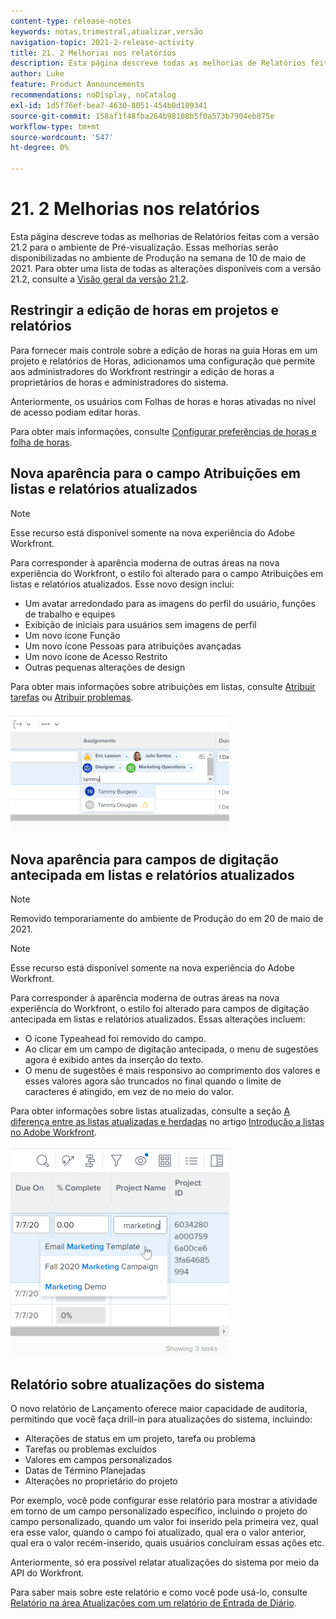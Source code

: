 ```yaml
---
content-type: release-notes
keywords: notas,trimestral,atualizar,versão
navigation-topic: 2021-2-release-activity
title: 21. 2 Melhorias nos relatórios
description: Esta página descreve todas as melhorias de Relatórios feitas com a versão 21.2 para o ambiente de Pré-visualização. Essas melhorias serão disponibilizadas no ambiente de Produção na semana de 10 de maio de 2021. Para obter uma lista de todas as alterações disponíveis com a versão 21.2, consulte Visão geral da versão 21.2.
author: Luke
feature: Product Announcements
recommendations: noDisplay, noCatalog
exl-id: 1d5f76ef-bea7-4630-8051-454b0d109341
source-git-commit: 158af1f48fba264b98108b5f0a573b7904eb875e
workflow-type: tm+mt
source-wordcount: '547'
ht-degree: 0%

---
```


# 21. 2 Melhorias nos relatórios

Esta página descreve todas as melhorias de Relatórios feitas com a versão 21.2 para o ambiente de Pré-visualização. Essas melhorias serão disponibilizadas no ambiente de Produção na semana de 10 de maio de 2021. Para obter uma lista de todas as alterações disponíveis com a versão 21.2, consulte a [Visão geral da versão 21.2](../../../product-announcements/product-releases/21.2-release-activity/21-2-release-overview.md).

## Restringir a edição de horas em projetos e relatórios

Para fornecer mais controle sobre a edição de horas na guia Horas em um projeto e relatórios de Horas, adicionamos uma configuração que permite aos administradores do Workfront restringir a edição de horas a proprietários de horas e administradores do sistema.

Anteriormente, os usuários com Folhas de horas e horas ativadas no nível de acesso podiam editar horas.

Para obter mais informações, consulte [Configurar preferências de horas e folha de horas](../../../administration-and-setup/set-up-workfront/configure-timesheets-schedules/timesheet-and-hour-preferences.md).

## Nova aparência para o campo Atribuições em listas e relatórios atualizados

>[!NOTE]
>
>Esse recurso está disponível somente na nova experiência do Adobe Workfront.

Para corresponder à aparência moderna de outras áreas na nova experiência do Workfront, o estilo foi alterado para o campo Atribuições em listas e relatórios atualizados. Esse novo design inclui:

* Um avatar arredondado para as imagens do perfil do usuário, funções de trabalho e equipes
* Exibição de iniciais para usuários sem imagens de perfil
* Um novo ícone Função
* Um novo ícone Pessoas para atribuições avançadas
* Um novo ícone de Acesso Restrito
* Outras pequenas alterações de design

Para obter mais informações sobre atribuições em listas, consulte [Atribuir tarefas](../../../manage-work/tasks/assign-tasks/assign-tasks.md) ou [Atribuir problemas](../../../manage-work/issues/manage-issues/assign-issues.md).

![](assets/assignments-updates-350x193.png)

## Nova aparência para campos de digitação antecipada em listas e relatórios atualizados

>[!NOTE]
>
>Removido temporariamente do ambiente de Produção do em 20 de maio de 2021.

>[!NOTE]
>
>Esse recurso está disponível somente na nova experiência do Adobe Workfront.

Para corresponder à aparência moderna de outras áreas na nova experiência do Workfront, o estilo foi alterado para campos de digitação antecipada em listas e relatórios atualizados. Essas alterações incluem:

* O ícone Typeahead foi removido do campo.
* Ao clicar em um campo de digitação antecipada, o menu de sugestões agora é exibido antes da inserção do texto.
* O menu de sugestões é mais responsivo ao comprimento dos valores e esses valores agora são truncados no final quando o limite de caracteres é atingido, em vez de no meio do valor.

Para obter informações sobre listas atualizadas, consulte a seção [A diferença entre as listas atualizadas e herdadas](../../../workfront-basics/navigate-workfront/use-lists/view-items-in-a-list.md#updated) no artigo [Introdução a listas no Adobe Workfront](../../../workfront-basics/navigate-workfront/use-lists/view-items-in-a-list.md).

![](assets/typeahead-updates-350x336.png)

## Relatório sobre atualizações do sistema

O novo relatório de Lançamento oferece maior capacidade de auditoria, permitindo que você faça drill-in para atualizações do sistema, incluindo:

* Alterações de status em um projeto, tarefa ou problema
* Tarefas ou problemas excluídos
* Valores em campos personalizados
* Datas de Término Planejadas
* Alterações no proprietário do projeto

Por exemplo, você pode configurar esse relatório para mostrar a atividade em torno de um campo personalizado específico, incluindo o projeto do campo personalizado, quando um valor foi inserido pela primeira vez, qual era esse valor, quando o campo foi atualizado, qual era o valor anterior, qual era o valor recém-inserido, quais usuários concluíram essas ações etc.

Anteriormente, só era possível relatar atualizações do sistema por meio da API do Workfront.

Para saber mais sobre este relatório e como você pode usá-lo, consulte [Relatório na área Atualizações com um relatório de Entrada de Diário](../../../reports-and-dashboards/reports/creating-and-managing-reports/create-journal-entry-report.md).

